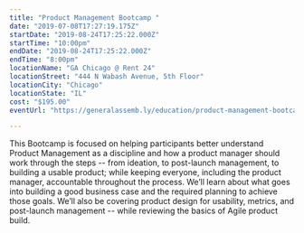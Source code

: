 ```yaml
---
title: "Product Management Bootcamp "
date: "2019-07-08T17:27:19.175Z"
startDate: "2019-08-24T17:25:22.000Z"
startTime: "10:00pm"
endDate: "2019-08-24T17:25:22.000Z"
endTime: "8:00pm"
locationName: "GA Chicago @ Rent 24"
locationStreet: "444 N Wabash Avenue, 5th Floor"
locationCity: "Chicago"
locationState: "IL"
cost: "$195.00"
eventUrl: "https://generalassemb.ly/education/product-management-bootcamp/chicago/78019"

---
```


This Bootcamp is focused on helping participants better understand Product Management as a discipline and how a product manager should work through the steps -- from ideation, to post-launch management, to building a usable product; while keeping everyone, including the product manager, accountable throughout the process. We’ll learn about what goes into building a good business case and the required planning to achieve those goals. We’ll also be covering product design for usability, metrics, and post-launch management -- while reviewing the basics of Agile product build.
